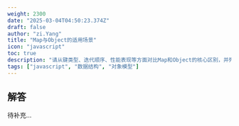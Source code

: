 ```yaml
---
weight: 2300
date: "2025-03-04T04:50:23.374Z"
draft: false
author: "zi.Yang"
title: "Map与Object的适用场景"
icon: "javascript"
toc: true
description: "请从键类型、迭代顺序、性能表现等方面对比Map和Object的核心区别，并列举三个适合使用Map数据结构的典型应用场景。"
tags: ["javascript", "数据结构", "对象模型"]
---
```


## 解答

待补充...
